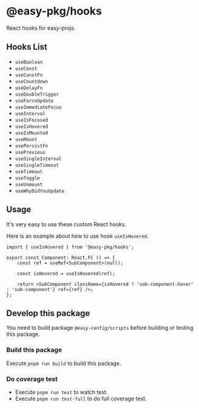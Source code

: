 # @easy-pkg/hooks

React hooks for easy-projs.

## Hooks List

- `useBoolean`
- `useConst`
- `useConstFn`
- `useCountdown`
- `useDelayFn`
- `useDoubleTrigger`
- `useForceUpdate`
- `useImmediateFocus`
- `useInterval`
- `useIsFocused`
- `useIsHovered`
- `useIsMounted`
- `useMount`
- `usePersistFn`
- `usePrevious`
- `useSingleInterval`
- `useSingleTimeout`
- `useTimeout`
- `useToggle`
- `useUnmount`
- `useWhyDidYouUpdate`

## Usage

It's very easy to use these custom React hooks.

Here is an example about how to use hook `useIsHovered`.

```tsx
import { useIsHovered } from '@easy-pkg/hooks';

export const Component: React.FC () => {
    const ref = useRef<SubComponent>(null);

    const isHovered = useIsHovered(ref);

    return <SubComponent className={isHovered ? 'sub-component-hover' : 'sub-component'} ref={ref} />;
};
```

## Develop this package

You need to build package `@easy-config/scripts` before building or testing this package.

### Build this package

Execute `pnpm run build` to build this package.

### Do coverage test

- Execute `pnpm run test` to watch test.
- Execute `pnpm run test-full` to do full coverage test.

